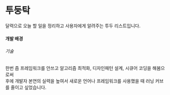 # 투둥탁
달력으로 오늘 할 일을 정리하고 사용자에게 알려주는 투두 리스트입니다.

#### 개발 배경  

###### 기술
한번 즘 프레임워크를 안쓰고 알고리즘 최적화, 디자인패턴 설계, 시큐어 코딩을 해봄으로써  
후에 개발자 본연의 실력을 높여서 새로운 언어나 프레임워크를 사용했을 때 러닝 커브를 줄이고 싶었습니다.